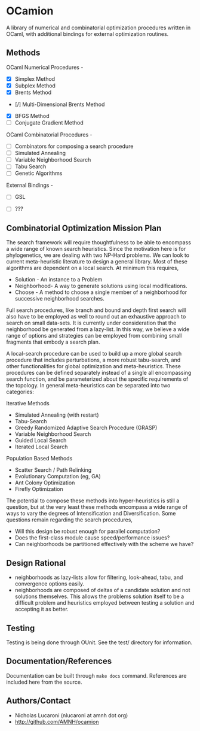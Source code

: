 OCamion
=======

A library of numerical and combinatorial optimization procedures written in
OCaml, with additional bindings for external optimization routines.


Methods
-------

OCaml Numerical Procedures -
  + [x] Simplex Method
  + [x] Subplex Method
  + [x] Brents Method 
  + [/] Multi-Dimensional Brents Method
  + [x] BFGS Method
  + [ ] Conjugate Gradient Method

OCaml Combinatorial Procedures -
  + [ ] Combinators for composing a search procedure
  + [ ] Simulated Annealing
  + [ ] Variable Neighborhood Search
  + [ ] Tabu Search
  + [ ] Genetic Algorithms

External Bindings -
  + [ ] GSL
  + [ ] ???


Combinatorial Optimization Mission Plan
---------------------------------------

The search framework will require thoughtfulness to be able to encompass a wide
range of known search heuristics. Since the motivation here is for phylogenetics,
we are dealing with two NP-Hard problems. We can look to current meta-heuristic
literature to design a general library. Most of these algorithms are dependent
on a local search. At minimum this requires,

+ Solution - An instance to a Problem
+ Neighborhood- A way to generate solutions using local modifications.
+ Choose - A method to choose a single member of a neighborhood for
  successive neighborhood searches.

Full search procedures, like branch and bound and depth first search will also
have to be employed as well to round out an exhaustive approach to search on
small data-sets. It is currently under consideration that the neighborhood be
generated from a lazy-list. In this way, we believe a wide range of options and
strategies can be employed from combining small fragments that embody a search
plan.

A local-search procedure can be used to build up a more global search
procedure that includes perturbations, a more robust tabu-search, and other
functionalities for global optimization and meta-heuristics. These procedures
can be defined separately instead of a single all encompassing search function,
and be parameterized about the specific requirements of the topology. In general
meta-heuristics can be separated into two categories:

Iterative Methods
+ Simulated Annealing (with restart)
+ Tabu-Search
+ Greedy Randomized Adaptive Search Procedure (GRASP)
+ Variable Neighborhood Search
+ Guided Local Search
+ Iterated Local Search

Population Based Methods
+ Scatter Search / Path Relinking
+ Evolutionary Computation (eg, GA)
+ Ant Colony Optimization
+ Firefly Optimization

The potential to compose these methods into hyper-heuristics is still a
question, but at the very least these methods encompass a wide range of ways
to vary the degrees of Intensification and Diversification. Some questions
remain regarding the search procedures,

+ Will this design be robust enough for parallel computation?
+ Does the first-class module cause speed/performance issues?
+ Can neighborhoods be partitioned effectively with the scheme we have?


Design Rational
---------------

+ neighborhoods as lazy-lists allow for filtering, look-ahead, tabu, and
  convergence options easily.
+ neighborhoods are composed of deltas of a candidate solution and not solutions
  themselves. This allows the problems solution itself to be a difficult problem
  and heuristics employed between testing a solution and accepting it as better.


Testing
-------

Testing is being done through OUnit. See the test/ directory for information.


Documentation/References
----------

Documentation can be built through `make docs` command. References are included
here from the source.


Authors/Contact
-------

  + Nicholas Lucaroni (nlucaroni at amnh dot org)
  + http://github.com/AMNH/ocamion
